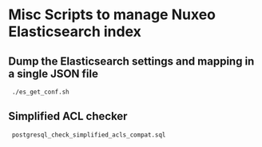 # Misc Scripts to manage Nuxeo Elasticsearch index

## Dump the Elasticsearch settings and mapping in a single JSON file

     ./es_get_conf.sh

## Simplified ACL checker

     postgresql_check_simplified_acls_compat.sql



